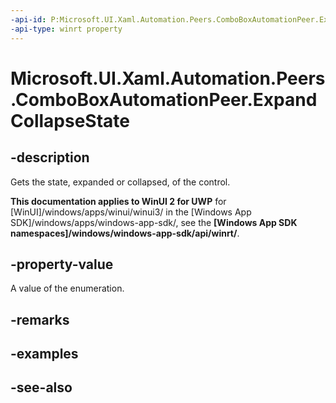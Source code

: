 ```yaml
---
-api-id: P:Microsoft.UI.Xaml.Automation.Peers.ComboBoxAutomationPeer.ExpandCollapseState
-api-type: winrt property
---
```


<!-- Property syntax
public Windows.UI.Xaml.Automation.ExpandCollapseState ExpandCollapseState { get; }
-->

# Microsoft.UI.Xaml.Automation.Peers.ComboBoxAutomationPeer.ExpandCollapseState

## -description
Gets the state, expanded or collapsed, of the control.

**This documentation applies to WinUI 2 for UWP** for [WinUI]/windows/apps/winui/winui3/ in the [Windows App SDK]/windows/apps/windows-app-sdk/, see the **[Windows App SDK namespaces]/windows/windows-app-sdk/api/winrt/**.

## -property-value
A value of the enumeration.

## -remarks

## -examples

## -see-also
